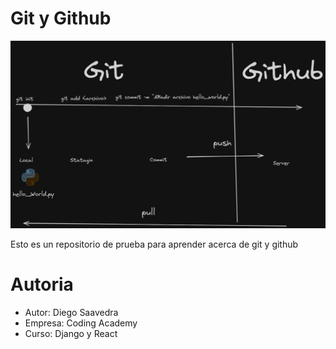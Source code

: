 # Git y Github

![Git y Github](img/git_and_github.png)

Esto es un repositorio de prueba para aprender acerca de git y github

# Autoria

- Autor: Diego Saavedra
- Empresa: Coding Academy
- Curso: Django y React